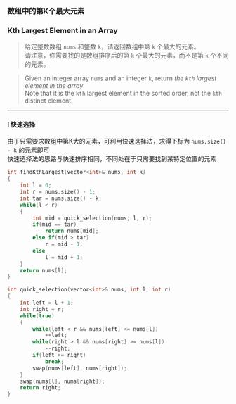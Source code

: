 ### 数组中的第K个最大元素
### Kth Largest Element in an Array

> 给定整数数组 `nums` 和整数 `k`，请返回数组中第 `k` 个最大的元素。  
> 请注意，你需要找的是数组排序后的第 `k` 个最大的元素，而不是第 `k` 个不同的元素。  

> Given an integer array `nums` and an integer `k`, return *the `kth` largest element in the array*.  
> Note that it is the `kth` largest element in the sorted order, not the `kth` distinct element.  

----------

#### I 快速选择

由于只需要求数组中第K大的元素，可利用快速选择法，求得下标为 `nums.size() - k` 的元素即可  
快速选择法的思路与快速排序相同，不同处在于只需要找到某特定位置的元素

```cpp
int findKthLargest(vector<int>& nums, int k) 
{
    int l = 0;
    int r = nums.size() - 1;
    int tar = nums.size() - k;
    while(l < r)
    {
        int mid = quick_selection(nums, l, r);
        if(mid == tar)
            return nums[mid];
        else if(mid > tar)
            r = mid - 1;
        else
            l = mid + 1;
    }
    return nums[l];
}

int quick_selection(vector<int>& nums, int l, int r)
{
    int left = l + 1;
    int right = r;
    while(true)
    {
        while(left < r && nums[left] <= nums[l])
            ++left;
        while(right > l && nums[right] >= nums[l])
            --right;
        if(left >= right)
            break;
        swap(nums[left], nums[right]);
    }
    swap(nums[l], nums[right]);
    return right;
}
```
